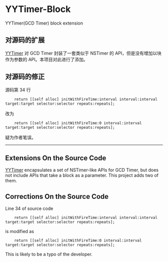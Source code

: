 # YYTimer-Block
YYTimer(GCD Timer) block extension

## 对源码的扩展
[YYTimer](https://github.com/ibireme/YYKit/blob/master/YYKit/Utility/YYTimer.m) 对 GCD Timer 封装了一套类似于 NSTimer 的 API，但是没有增加以块作为参数的 API。本项目对此进行了添加。

## 对源码的修正

源码第 34 行
```objc
    return [[self alloc] initWithFireTime:interval interval:interval target:target selector:selector repeats:repeats];
```
改为
```objc
    return [[self alloc] initWithFireTime:0 interval:interval target:target selector:selector repeats:repeats];
```
疑为作者笔误。

---

## Extensions On the Source Code

[YYTimer](https://github.com/ibireme/YYKit/blob/master/YYKit/Utility/YYTimer.m) encapsulates a set of NSTimer-like APIs for GCD Timer, but does not include APIs that take a block as a parameter. This project adds two of them.

## Corrections On the Source Code

Line 34 of source code
```objc
    return [[self alloc] initWithFireTime:interval interval:interval target:target selector:selector repeats:repeats];
```
is modified as
```objc
    return [[self alloc] initWithFireTime:0 interval:interval target:target selector:selector repeats:repeats];
```
This is likely to be a typo of the developer.
